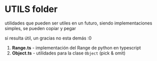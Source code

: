 # UTILS folder

utilidades que pueden ser utiles en un futuro,
siendo implementaciones simples, se pueden copiar y pegar

si resulta útil, un gracias no esta demás :0

1. **Range.ts** - implementación del Range de python en typescript
2. **Object.ts** - utilidades para la clase `Object` (pick & omit)
